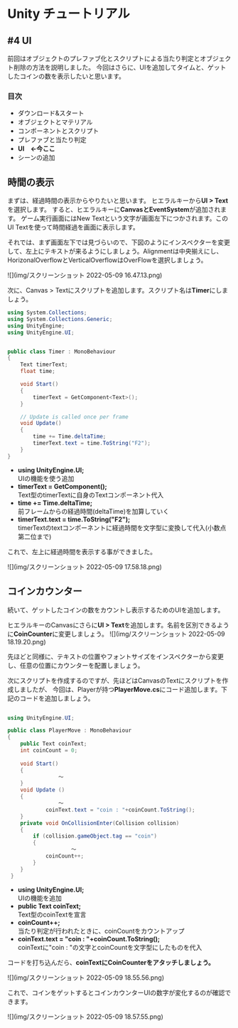 # Unity チュートリアル
## #4 UI

前回はオブジェクトのプレファブ化とスクリプトによる当たり判定とオブジェクト削除の方法を説明しました。
今回はさらに、UIを追加してタイムと、ゲットしたコインの数を表示したいと思います。


### 目次
- ダウンロード&スタート 
- オブジェクトとマテリアル
- コンポーネントとスクリプト　
- プレファブと当たり判定
- **UI　←今ここ**
- シーンの追加

## 時間の表示
まずは、経過時間の表示からやりたいと思います。
ヒエラルキーから**UI > Text**を選択します。
すると、ヒエラルキーに**CanvasとEventSystem**が追加されます。
ゲーム実行画面にはNew Textという文字が画面左下につかされます。このUI Textを使って時間経過を画面に表示します。

それでは、まず画面左下では見づらいので、下図のようにインスペクターを変更して、左上にテキストが来るようにしましょう。Alignmentは中央揃えにし、HorizonalOverflowとVerticalOverflowはOverFlowを選択しましょう。

![](img/スクリーンショット 2022-05-09 16.47.13.png)

次に、Canvas > Textにスクリプトを追加します。スクリプト名は**Timer**にしましょう。

```cs
using System.Collections;
using System.Collections.Generic;
using UnityEngine;
using UnityEngine.UI;


public class Timer : MonoBehaviour
{
    Text timerText;
    float time;

    void Start()
    {
        timerText = GetComponent<Text>();
    }

    // Update is called once per frame
    void Update()
    {
        time += Time.deltaTime;
        timerText.text = time.ToString("F2");
    }
}

```

- **using UnityEngine.UI;**  
UIの機能を使う追加
- **timerText = GetComponent<Text>();**  
Text型のtimerTextに自身のTextコンポーネント代入
- **time += Time.deltaTime;**  
前フレームからの経過時間(deltaTime)を加算していく
- **timerText.text = time.ToString("F2");**  
timerTextのtextコンポーネントに経過時間を文字型に変換して代入(小数点第二位まで)

これで、左上に経過時間を表示する事ができました。

![](img/スクリーンショット 2022-05-09 17.58.18.png)


## コインカウンター
続いて、ゲットしたコインの数をカウントし表示するためのUIを追加します。

ヒエラルキーのCanvasにさらに**UI > Text**を追加します。名前を区別できるように**CoinCounter**に変更しましょう。
![](img/スクリーンショット 2022-05-09 18.19.20.png)

先ほどと同様に、テキストの位置やフォントサイズをインスペクターから変更し、任意の位置にカウンターを配置しましょう。

次にスクリプトを作成するのですが、先ほどはCanvasのTextにスクリプトを作成しましたが、
今回は、Playerが持つ**PlayerMove.cs**にコード追加します。下記のコードを追加しましょう。

```cs

using UnityEngine.UI;

public class PlayerMove : MonoBehaviour
{
    public Text coinText;
    int coinCount = 0;
    
    void Start()
    {
    			〜
    }
    void Update ()
    {
    			〜
    		coinText.text = "coin : "+coinCount.ToString();
    }
    private void OnCollisionEnter(Collision collision)
    {
        if (collision.gameObject.tag == "coin")
        {
            		〜
            coinCount++;
        }
    }
 }

```

- **using UnityEngine.UI;**  
UIの機能を追加
- **public Text coinText;**  
Text型のcoinTextを宣言
- **coinCount++;**  
当たり判定が行われたときに、coinCountをカウントアップ
- **coinText.text = "coin : "+coinCount.ToString();**  
coinTextに"coin : "の文字とcoinCountを文字型にしたものを代入

コードを打ち込んだら、**coinTextにCoinCounterをアタッチしましょう。**

![](img/スクリーンショット 2022-05-09 18.55.56.png)

これで、コインをゲットするとコインカウンターUIの数字が変化するのが確認できます。

![](img/スクリーンショット 2022-05-09 18.57.55.png)






